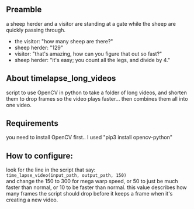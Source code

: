 ## Preamble
a sheep herder and a visitor are standing at a gate while the sheep are quickly passing through.
* the visitor: "how many sheep are there?"
* sheep herder: "129"
* visitor: "that's amazing, how can you figure that out so fast?"
* sheep herder: "it's easy; you count all the legs, and divide by 4."

## About timelapse_long_videos
script to use OpenCV in python to take a folder of long videos, and shorten them to drop frames so the video plays faster... 
then combines them all into one video.

## Requirements
you need to install OpenCV first.. I used "pip3 install opencv-python"

## How to configure:
look for the line in the script that say:<br>
<code>time_lapse_video(input_path, output_path, 150)</code><br>
and change the 150 to 300 for mega warp speed, or 50 to just be much faster than normal, or 10 to be faster than normal. this value describes how many frames the script should drop before it keeps a frame when it's creating a new video.
